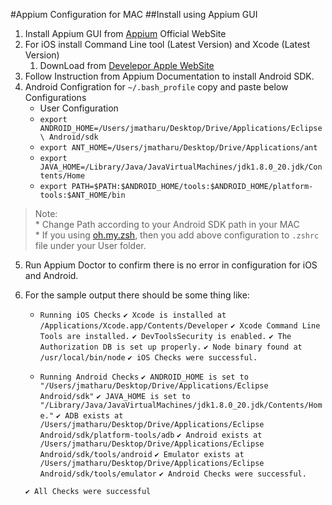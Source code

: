 #Appium Configuration for MAC
##Install using Appium GUI
1. Install Appium GUI from [Appium](http://appium.io) Official WebSite 
2. For iOS install Command Line tool (Latest Version) and Xcode (Latest Version)
    1. DownLoad from [Develepor Apple WebSite](https://developer.apple.com)
3. Follow Instruction from Appium Documentation to install Android SDK. 
4. Android Configration for `~/.bash_profile` copy and paste below Configurations
    * User Configuration
    * `export ANDROID_HOME=/Users/jmatharu/Desktop/Drive/Applications/Eclipse\ Android/sdk`
    * `export ANT_HOME=/Users/jmatharu/Desktop/Drive/Applications/ant`
    * `export JAVA_HOME=/Library/Java/JavaVirtualMachines/jdk1.8.0_20.jdk/Contents/Home`
    * `export PATH=$PATH:$ANDROID_HOME/tools:$ANDROID_HOME/platform-tools:$ANT_HOME/bin`
> Note:   
        * Change Path according to your Android SDK path in your MAC    
        * If you using [oh.my.zsh](http://ohmyz.sh), then you add above configuration to `.zshrc` file under your User folder. 
5. Run Appium Doctor to confirm there is no error in configuration for iOS and Android.
6. For the sample output there should be some thing like:    
    * `Running iOS Checks`
    `✔ Xcode is installed at /Applications/Xcode.app/Contents/Developer`
    `✔ Xcode Command Line Tools are installed.`
    `✔ DevToolsSecurity is enabled.`
    `✔ The Authorization DB is set up properly.`
    `✔ Node binary found at /usr/local/bin/node`
    `✔ iOS Checks were successful.`  
   
    * `Running Android Checks`
    `✔ ANDROID_HOME is set to "/Users/jmatharu/Desktop/Drive/Applications/Eclipse Android/sdk"`
    `✔ JAVA_HOME is set to "/Library/Java/JavaVirtualMachines/jdk1.8.0_20.jdk/Contents/Home."`
    `✔ ADB exists at /Users/jmatharu/Desktop/Drive/Applications/Eclipse Android/sdk/platform-tools/adb`
    `✔ Android exists at /Users/jmatharu/Desktop/Drive/Applications/Eclipse Android/sdk/tools/android`
    `✔ Emulator exists at /Users/jmatharu/Desktop/Drive/Applications/Eclipse Android/sdk/tools/emulator`
    `✔ Android Checks were successful.`  

    `✔ All Checks were successful`





